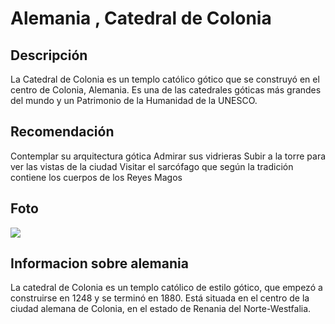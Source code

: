 # Alemania , Catedral de Colonia


## Descripción

La Catedral de Colonia es un templo católico gótico que se construyó en el centro de Colonia, Alemania. Es una de las catedrales góticas más grandes del mundo y un Patrimonio de la Humanidad de la UNESCO. 



## Recomendación


Contemplar su arquitectura gótica
Admirar sus vidrieras
Subir a la torre para ver las vistas de la ciudad
Visitar el sarcófago que según la tradición contiene los cuerpos de los Reyes Magos



## Foto

![](https://historia.nationalgeographic.com.es/medio/2020/12/15/noche_f0fe1be9_1280x853.jpg)


## Informacion sobre alemania

La catedral de Colonia es un templo católico de estilo gótico, que empezó a construirse en 1248 y se terminó en 1880. Está situada en el centro de la ciudad alemana de Colonia, en el estado de Renania del Norte-Westfalia.
